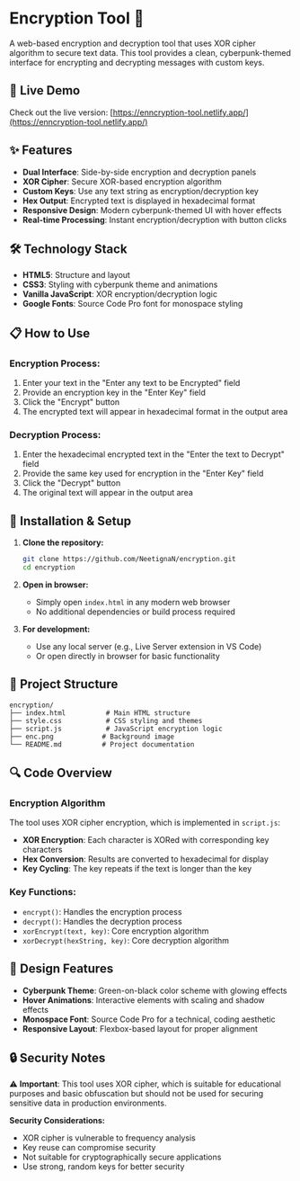 # Encryption Tool 🔐

A web-based encryption and decryption tool that uses XOR cipher algorithm to secure text data. This tool provides a clean, cyberpunk-themed interface for encrypting and decrypting messages with custom keys.

## 🚀 Live Demo

Check out the live version: [https://enncryption-tool.netlify.app/](https://enncryption-tool.netlify.app/)

## ✨ Features

- **Dual Interface**: Side-by-side encryption and decryption panels
- **XOR Cipher**: Secure XOR-based encryption algorithm
- **Custom Keys**: Use any text string as encryption/decryption key
- **Hex Output**: Encrypted text is displayed in hexadecimal format
- **Responsive Design**: Modern cyberpunk-themed UI with hover effects
- **Real-time Processing**: Instant encryption/decryption with button clicks

## 🛠️ Technology Stack

- **HTML5**: Structure and layout
- **CSS3**: Styling with cyberpunk theme and animations
- **Vanilla JavaScript**: XOR encryption/decryption logic
- **Google Fonts**: Source Code Pro font for monospace styling

## 📋 How to Use

### Encryption Process:

1. Enter your text in the "Enter any text to be Encrypted" field
2. Provide an encryption key in the "Enter Key" field
3. Click the "Encrypt" button
4. The encrypted text will appear in hexadecimal format in the output area

### Decryption Process:

1. Enter the hexadecimal encrypted text in the "Enter the text to Decrypt" field
2. Provide the same key used for encryption in the "Enter Key" field
3. Click the "Decrypt" button
4. The original text will appear in the output area

## 🔧 Installation & Setup

1. **Clone the repository:**

   ```bash
   git clone https://github.com/NeetignaN/encryption.git
   cd encryption
   ```

2. **Open in browser:**

   - Simply open `index.html` in any modern web browser
   - No additional dependencies or build process required

3. **For development:**
   - Use any local server (e.g., Live Server extension in VS Code)
   - Or open directly in browser for basic functionality

## 📁 Project Structure

```
encryption/
├── index.html          # Main HTML structure
├── style.css           # CSS styling and themes
├── script.js           # JavaScript encryption logic
├── enc.png            # Background image
└── README.md          # Project documentation
```

## 🔍 Code Overview

### Encryption Algorithm

The tool uses XOR cipher encryption, which is implemented in `script.js`:

- **XOR Encryption**: Each character is XORed with corresponding key characters
- **Hex Conversion**: Results are converted to hexadecimal for display
- **Key Cycling**: The key repeats if the text is longer than the key

### Key Functions:

- `encrypt()`: Handles the encryption process
- `decrypt()`: Handles the decryption process
- `xorEncrypt(text, key)`: Core encryption algorithm
- `xorDecrypt(hexString, key)`: Core decryption algorithm

## 🎨 Design Features

- **Cyberpunk Theme**: Green-on-black color scheme with glowing effects
- **Hover Animations**: Interactive elements with scaling and shadow effects
- **Monospace Font**: Source Code Pro for a technical, coding aesthetic
- **Responsive Layout**: Flexbox-based layout for proper alignment

## 🔒 Security Notes

⚠️ **Important**: This tool uses XOR cipher, which is suitable for educational purposes and basic obfuscation but should not be used for securing sensitive data in production environments.

**Security Considerations:**

- XOR cipher is vulnerable to frequency analysis
- Key reuse can compromise security
- Not suitable for cryptographically secure applications
- Use strong, random keys for better security
